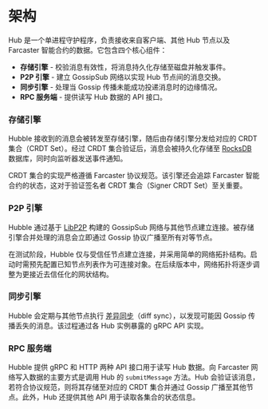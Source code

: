 # 架构

Hub 是一个单进程守护程序，负责接收来自客户端、其他 Hub 节点以及 Farcaster 智能合约的数据。它包含四个核心组件：

- **存储引擎** - 校验消息有效性，将消息持久化存储至磁盘并触发事件。
- **P2P 引擎** - 建立 GossipSub 网络以实现 Hub 节点间的消息交换。
- **同步引擎** - 处理当 Gossip 传播未能成功投递消息时的边缘情况。
- **RPC 服务端** - 提供读写 Hub 数据的 API 接口。

### 存储引擎

Hubble 接收到的消息会被转发至存储引擎，随后由存储引擎分发给对应的 CRDT 集合（CRDT Set）。经过 CRDT 集合验证后，消息会被持久化存储至 [RocksDB](https://github.com/facebook/rocksdb) 数据库，同时向监听器发送事件通知。

CRDT 集合的实现严格遵循 Farcaster 协议规范。该引擎还会追踪 Farcaster 智能合约的状态，这对于验证签名者 CRDT 集合（Signer CRDT Set）至关重要。

### P2P 引擎

Hubble 通过基于 [LibP2P](https://github.com/libp2p/libp2p) 构建的 GossipSub 网络与其他节点建立连接。被存储引擎合并处理的消息会立即通过 Gossip 协议广播至所有对等节点。

在测试阶段，Hubble 仅与受信任节点建立连接，并采用简单的网络拓扑结构。启动时需预先配置已知节点列表作为可连接对象。在后续版本中，网络拓扑将逐步调整为更接近去信任化的网状结构。

### 同步引擎

Hubble 会定期与其他节点执行 [差异同步](https://github.com/farcasterxyz/protocol#41-synchronization)（diff sync），以发现可能因 Gossip 传播丢失的消息。该过程通过各 Hub 实例暴露的 gRPC API 实现。

### RPC 服务端

Hubble 提供 gRPC 和 HTTP 两种 API 接口用于读写 Hub 数据。向 Farcaster 网络写入数据的主要方式是调用 Hub 的 `submitMessage` 方法。Hub 会验证该消息，若符合协议规范，则将其存储至对应的 CRDT 集合并通过 Gossip 广播至其他节点。此外，Hub 还提供其他 API 用于读取各集合的状态信息。
